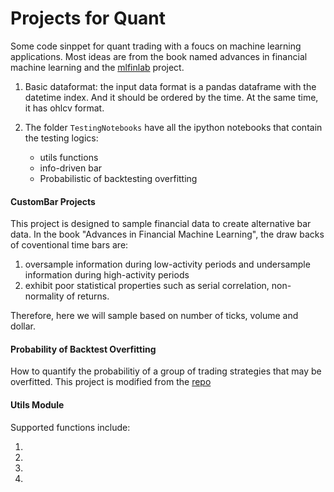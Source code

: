 # Projects for Quant
Some code sinppet for quant trading with a foucs on machine learning applications. Most ideas are from the book named advances in financial machine learning and the [mlfinlab](https://github.com/hudson-and-thames/mlfinlab) project.


1. Basic dataformat: the input data format is a pandas dataframe with the datetime index. And it should be ordered by the time. At the same time, it has ohlcv format.

2. The folder ```TestingNotebooks``` have all the ipython notebooks that contain the testing logics:
    * utils functions
    * info-driven bar
    * Probabilistic of backtesting overfitting

#### CustomBar Projects
This project is designed to sample financial data to create alternative bar data. In the book "Advances in Financial Machine Learning", the draw backs of coventional time bars are:

1. oversample information during low-activity periods and undersample information during high-activity periods
2. exhibit poor statistical properties such as serial correlation, non-normality of returns.

Therefore, here we will sample based on number of ticks, volume and dollar.


#### Probability of Backtest Overfitting
How to quantify the probabilitiy of a group of trading strategies that may be overfitted. This project is modified from the [repo](https://github.com/esvhd/pypbo)


#### Utils Module
Supported functions include:

1.
2.
3.
4.